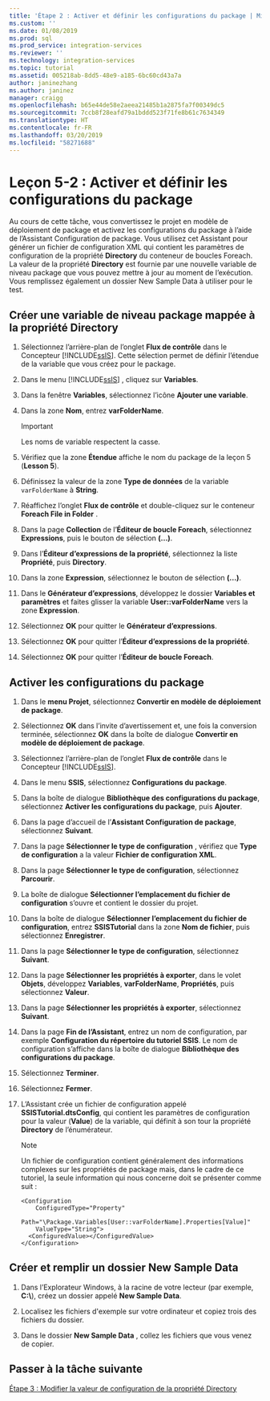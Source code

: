 ```yaml
---
title: 'Étape 2 : Activer et définir les configurations du package | Microsoft Docs'
ms.custom: ''
ms.date: 01/08/2019
ms.prod: sql
ms.prod_service: integration-services
ms.reviewer: ''
ms.technology: integration-services
ms.topic: tutorial
ms.assetid: 005218ab-8dd5-48e9-a185-6bc60cd43a7a
author: janinezhang
ms.author: janinez
manager: craigg
ms.openlocfilehash: b65e44de58e2aeea21485b1a2875fa7f00349dc5
ms.sourcegitcommit: 7ccb8f28eafd79a1bddd523f71fe8b61c7634349
ms.translationtype: HT
ms.contentlocale: fr-FR
ms.lasthandoff: 03/20/2019
ms.locfileid: "58271688"
---
```

# <a name="lesson-5-2-enable-and-configure-package-configurations"></a>Leçon 5-2 : Activer et définir les configurations du package

Au cours de cette tâche, vous convertissez le projet en modèle de déploiement de package et activez les configurations du package à l’aide de l’Assistant Configuration de package. Vous utilisez cet Assistant pour générer un fichier de configuration XML qui contient les paramètres de configuration de la propriété **Directory** du conteneur de boucles Foreach. La valeur de la propriété **Directory** est fournie par une nouvelle variable de niveau package que vous pouvez mettre à jour au moment de l’exécution. Vous remplissez également un dossier New Sample Data à utiliser pour le test.  
  
## <a name="create-a-package-level-variable-mapped-to-the-directory-property"></a>Créer une variable de niveau package mappée à la propriété Directory  
  
1.  Sélectionnez l’arrière-plan de l’onglet **Flux de contrôle** dans le Concepteur [!INCLUDE[ssIS](../includes/ssis-md.md)]. Cette sélection permet de définir l’étendue de la variable que vous créez pour le package.  
  
2.  Dans le menu [!INCLUDE[ssIS](../includes/ssis-md.md)] , cliquez sur **Variables**.  
  
3.  Dans la fenêtre **Variables**, sélectionnez l’icône **Ajouter une variable**.  
  
4.  Dans la zone **Nom**, entrez **varFolderName**.  
  
    > [!IMPORTANT]  
    > Les noms de variable respectent la casse.  
  
5.  Vérifiez que la zone **Étendue** affiche le nom du package de la leçon 5 (**Lesson 5**).  
  
6.  Définissez la valeur de la zone **Type de données** de la variable `varFolderName` à **String**.  
  
7.  Réaffichez l’onglet **Flux de contrôle** et double-cliquez sur le conteneur **Foreach File in Folder** .  
  
8.  Dans la page **Collection** de l’**Éditeur de boucle Foreach**, sélectionnez **Expressions**, puis le bouton de sélection **(...)**.  
  
9. Dans l’**Éditeur d’expressions de la propriété**, sélectionnez la liste **Propriété**, puis **Directory**.  
  
10. Dans la zone **Expression**, sélectionnez le bouton de sélection **(...)**.  
  
11. Dans le **Générateur d’expressions**, développez le dossier **Variables et paramètres** et faites glisser la variable **User::varFolderName** vers la zone **Expression**.  
  
12. Sélectionnez **OK** pour quitter le **Générateur d’expressions**.  
  
13. Sélectionnez **OK** pour quitter l’**Éditeur d’expressions de la propriété**.  
  
14. Sélectionnez **OK** pour quitter l’**Éditeur de boucle Foreach**.  
  
## <a name="enable-package-configurations"></a>Activer les configurations du package  
  
1.  Dans le **menu Projet**, sélectionnez **Convertir en modèle de déploiement de package**.  
  
2.  Sélectionnez **OK** dans l’invite d’avertissement et, une fois la conversion terminée, sélectionnez **OK** dans la boîte de dialogue **Convertir en modèle de déploiement de package**.  
  
3.  Sélectionnez l’arrière-plan de l’onglet **Flux de contrôle** dans le Concepteur [!INCLUDE[ssIS](../includes/ssis-md.md)].  
  
4.  Dans le menu **SSIS**, sélectionnez **Configurations du package**.  
  
5.  Dans la boîte de dialogue **Bibliothèque des configurations du package**, sélectionnez **Activer les configurations du package**, puis **Ajouter**.  
  
6.  Dans la page d’accueil de l’**Assistant Configuration de package**, sélectionnez **Suivant**.  
  
7.  Dans la page **Sélectionner le type de configuration** , vérifiez que **Type de configuration** a la valeur **Fichier de configuration XML**.  
  
8.  Dans la page **Sélectionner le type de configuration**, sélectionnez **Parcourir**.  
  
9. La boîte de dialogue **Sélectionner l’emplacement du fichier de configuration** s’ouvre et contient le dossier du projet.  
  
10. Dans la boîte de dialogue **Sélectionner l’emplacement du fichier de configuration**, entrez **SSISTutorial** dans la zone **Nom de fichier**, puis sélectionnez **Enregistrer**.  
  
11. Dans la page **Sélectionner le type de configuration**, sélectionnez **Suivant**.
  
12. Dans la page **Sélectionner les propriétés à exporter**, dans le volet **Objets**, développez **Variables**, **varFolderName**, **Propriétés**, puis sélectionnez **Valeur**.  
  
13. Dans la page **Sélectionner les propriétés à exporter**, sélectionnez **Suivant**.  
  
14. Dans la page **Fin de l’Assistant**, entrez un nom de configuration, par exemple **Configuration du répertoire du tutoriel SSIS**. Le nom de configuration s’affiche dans la boîte de dialogue **Bibliothèque des configurations du package**.  
  
15. Sélectionnez **Terminer**.  
  
16. Sélectionnez **Fermer**.  
  
17. L’Assistant crée un fichier de configuration appelé **SSISTutorial.dtsConfig**, qui contient les paramètres de configuration pour la valeur (**Value**) de la variable, qui définit à son tour la propriété **Directory** de l’énumérateur.  
  
    > [!NOTE]  
    > Un fichier de configuration contient généralement des informations complexes sur les propriétés de package mais, dans le cadre de ce tutoriel, la seule information qui nous concerne doit se présenter comme suit :

    ```
    <Configuration 
        ConfiguredType="Property"  
        Path="\Package.Variables[User::varFolderName].Properties[Value]" 
        ValueType="String">  
      <ConfiguredValue></ConfiguredValue>  
    </Configuration>
    ```
  
## <a name="create-and-populate-a-new-sample-data-folder"></a>Créer et remplir un dossier New Sample Data  
  
1.  Dans l’Explorateur Windows, à la racine de votre lecteur (par exemple, **C:\\**), créez un dossier appelé **New Sample Data**.  
  
2.  Localisez les fichiers d'exemple sur votre ordinateur et copiez trois des fichiers du dossier.  
  
3.  Dans le dossier **New Sample Data** , collez les fichiers que vous venez de copier.  
  
## <a name="go-to-next-task"></a>Passer à la tâche suivante  
[Étape 3 : Modifier la valeur de configuration de la propriété Directory](../integration-services/lesson-5-3-modifying-the-directory-property-configuration-value.md)  
  
